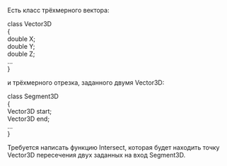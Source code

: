 Есть класс трёхмерного вектора:

class Vector3D  <br />
{               <br />
double X;       <br />
double Y;       <br />
double Z;       <br />
...             <br />
}

и трёхмерного отрезка, заданного двумя Vector3D:

class Segment3D  <br />
{                <br />
Vector3D start;  <br />
Vector3D end;    <br />
...              <br />
}                <br />

Требуется написать функцию Intersect, которая будет находить точку Vector3D пересечения двух
заданных на вход Segment3D.